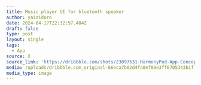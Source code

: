 ```yaml
---
title: Music player UI for bluetooth speaker
author: yaizidoro
date: 2024-04-17T22:32:57.484Z
draft: false
type: post
layout: single
tags:
  - App
source: X
source_link: 'https://dribbble.com/shots/23097531-HarmonyPod-App-Concept'
media: /uploads/dribbble.com_original-66eca7b02d4fa8ef80e3ff6705343b1f.png
media_type: image
---
```


